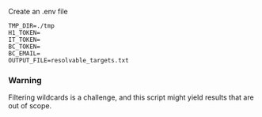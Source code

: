 

Create an .env file
```
TMP_DIR=./tmp
H1_TOKEN=
IT_TOKEN=
BC_TOKEN=
BC_EMAIL=
OUTPUT_FILE=resolvable_targets.txt
```

### Warning

Filtering wildcards is a challenge, and this script might yield results that are out of scope.
